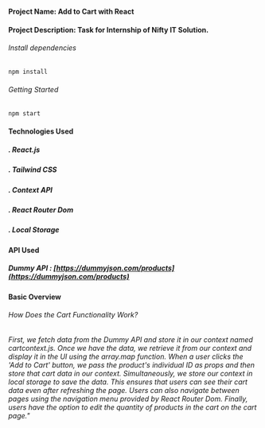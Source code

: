 **Project Name: Add to Cart with React**
#### Project Description: Task for Internship of Nifty IT Solution.

###### Install dependencies
```javascript
npm install
```

###### Getting Started

```javascript
npm start
```

#### Technologies Used

##### . React.js
##### . Tailwind CSS
##### . Context API
##### . React Router Dom
##### . Local Storage

#### API Used
##### Dummy API : [https://dummyjson.com/products](https://dummyjson.com/products)


#### Basic Overview
###### How Does the Cart Functionality Work?
###### First, we fetch data from the Dummy API and store it in our context named cartcontext.js. Once we have the data, we retrieve it from our context and display it in the UI using the array.map function. When a user clicks the 'Add to Cart' button, we pass the product's individual ID as props and then store that cart data in our context. Simultaneously, we store our context in local storage to save the data. This ensures that users can see their cart data even after refreshing the page. Users can also navigate between pages using the navigation menu provided by React Router Dom. Finally, users have the option to edit the quantity of products in the cart on the cart page."